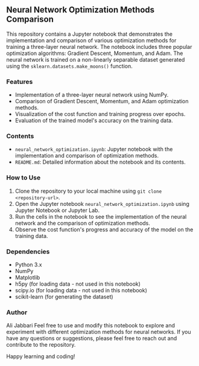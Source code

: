 
## Neural Network Optimization Methods Comparison

This repository contains a Jupyter notebook that demonstrates the implementation and comparison of various optimization methods for training a three-layer neural network. The notebook includes three popular optimization algorithms: Gradient Descent, Momentum, and Adam. The neural network is trained on a non-linearly separable dataset generated using the `sklearn.datasets.make_moons()` function.

### Features

- Implementation of a three-layer neural network using NumPy.
- Comparison of Gradient Descent, Momentum, and Adam optimization methods.
- Visualization of the cost function and training progress over epochs.
- Evaluation of the trained model's accuracy on the training data.

### Contents

- `neural_network_optimization.ipynb`: Jupyter notebook with the implementation and comparison of optimization methods.
- `README.md`: Detailed information about the notebook and its contents.

### How to Use

1. Clone the repository to your local machine using `git clone <repository-url>`.
2. Open the Jupyter notebook `neural_network_optimization.ipynb` using Jupyter Notebook or Jupyter Lab.
3. Run the cells in the notebook to see the implementation of the neural network and the comparison of optimization methods.
4. Observe the cost function's progress and accuracy of the model on the training data.

### Dependencies

- Python 3.x
- NumPy
- Matplotlib
- h5py (for loading data - not used in this notebook)
- scipy.io (for loading data - not used in this notebook)
- scikit-learn (for generating the dataset)



### Author

Ali Jabbari
Feel free to use and modify this notebook to explore and experiment with different optimization methods for neural networks. If you have any questions or suggestions, please feel free to reach out and contribute to the repository.

Happy learning and coding!
